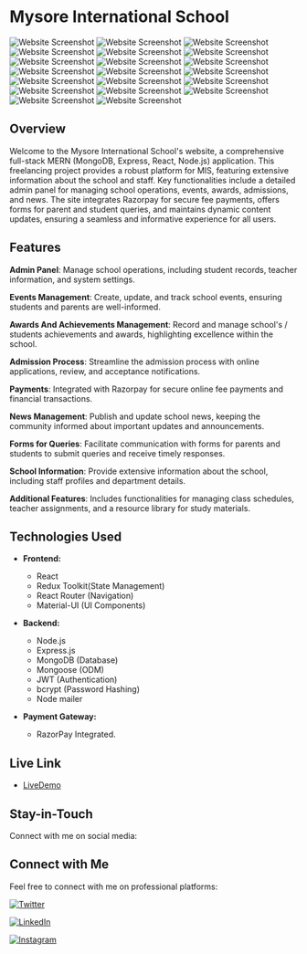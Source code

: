 # Mysore International School

![Website Screenshot](./client/src/Assets/Images/WebsiteImages/Screenshot1.png)
![Website Screenshot](./client/src/Assets/Images/WebsiteImages/Screenshot2.png)
![Website Screenshot](./client/src/Assets/Images/WebsiteImages/Screenshot3.png)
![Website Screenshot](./client/src/Assets/Images/WebsiteImages/Screenshot4.png)
![Website Screenshot](./client/src/Assets/Images/WebsiteImages/Screenshot5.png)
![Website Screenshot](./client/src/Assets/Images/WebsiteImages/Screenshot6.png)
![Website Screenshot](./client/src/Assets/Images/WebsiteImages/Screenshot7.png)
![Website Screenshot](./client/src/Assets/Images/WebsiteImages/Screenshot8.png)
![Website Screenshot](./client/src/Assets/Images/WebsiteImages/Screenshot9.png)
![Website Screenshot](./client/src/Assets/Images/WebsiteImages/Screenshot10.png)
![Website Screenshot](./client/src/Assets/Images/WebsiteImages/Screenshot11.png)
![Website Screenshot](./client/src/Assets/Images/WebsiteImages/Screenshot12.png)
![Website Screenshot](./client/src/Assets/Images/WebsiteImages/Screenshot13.png)
![Website Screenshot](./client/src/Assets/Images/WebsiteImages/Screenshot14.png)
![Website Screenshot](./client/src/Assets/Images/WebsiteImages/Screenshot15.png)
![Website Screenshot](./client/src/Assets/Images/WebsiteImages/Screenshot16.png)
![Website Screenshot](./client/src/Assets/Images/WebsiteImages/Screenshot17.png)
![Website Screenshot](./client/src/Assets/Images/WebsiteImages/Screenshot18.png)
![Website Screenshot](./client/src/Assets/Images/WebsiteImages/Screenshot19.png)
![Website Screenshot](./client/src/Assets/Images/WebsiteImages/Screenshot20.png)

## Overview


Welcome to the Mysore International School's website, a comprehensive full-stack MERN (MongoDB, Express, React, Node.js) application. This freelancing project provides a robust platform for MIS, featuring extensive information about the school and staff. Key functionalities include a detailed admin panel for managing school operations, events, awards, admissions, and news. The site integrates Razorpay for secure fee payments, offers forms for parent and student queries, and maintains dynamic content updates, ensuring a seamless and informative experience for all users.

## Features

**Admin Panel**: Manage school operations, including student records, teacher information, and system settings.

**Events Management**: Create, update, and track school events, ensuring students and parents are well-informed.

**Awards And Achievements Management**: Record and manage school's / students achievements and awards, highlighting excellence within the school.

**Admission Process**: Streamline the admission process with online applications, review, and acceptance notifications.

**Payments**: Integrated with Razorpay for secure online fee payments and financial transactions.

**News Management**: Publish and update school news, keeping the community informed about important updates and announcements.

**Forms for Queries**: Facilitate communication with forms for parents and students to submit queries and receive timely responses.

**School Information**: Provide extensive information about the school, including staff profiles and department details.

**Additional Features**: Includes functionalities for managing class schedules, teacher assignments, and a resource library for study materials.

## Technologies Used

- **Frontend:**
  - React
  - Redux Toolkit(State Management)
  - React Router (Navigation)
  - Material-UI (UI Components)

- **Backend:**
  - Node.js
  - Express.js
  - MongoDB (Database)
  - Mongoose (ODM)
  - JWT (Authentication)
  - bcrypt (Password Hashing)
  - Node mailer
  
- **Payment Gateway:**
  - RazorPay Integrated.

## Live Link

 - [LiveDemo](https://www.mysoreinternationalschool.com/)

## Stay-in-Touch

Connect with me on social media:

## Connect with Me

Feel free to connect with me on professional platforms:

[![Twitter](https://img.shields.io/badge/Twitter-rohith_m_kira-00acee?style=for-the-badge&logo=twitter&logoColor=white)](https://twitter.com/rohith_m_kira)

[![LinkedIn](https://img.shields.io/badge/LinkedIn-rohith_kira-0077b5?style=for-the-badge&logo=linkedin&logoColor=white)](https://www.linkedin.com/in/rohith-kira-bab309267/)
 
[![Instagram](https://img.shields.io/badge/Instagram-rohith_kira-e4405f?style=for-the-badge&logo=instagram&logoColor=white)](https://www.instagram.com/rohith_kira/)
